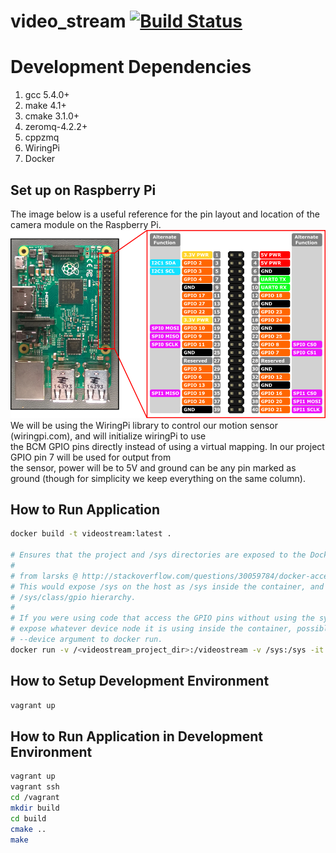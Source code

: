 # video_stream [![Build Status](https://travis-ci.org/moorem27/video_stream.svg?branch=development)](https://travis-ci.org/moorem27/video_stream)

# Development Dependencies
1. gcc 5.4.0+
2. make 4.1+
3. cmake 3.1.0+
4. zeromq-4.2.2+
5. cppzmq
6. WiringPi
7. Docker

## Set up on Raspberry Pi
The image below is a useful reference for the pin layout and location of the camera module on the Raspberry Pi.  
![](images/rp_pinout.png?raw=true)    
We will be using the WiringPi library to control our motion sensor (wiringpi.com), and will initialize wiringPi to use  
the BCM GPIO pins directly instead of using a virtual mapping. In our project GPIO pin 7 will be used for output from  
the sensor, power will be to 5V and ground can be any pin marked as ground (though for simplicity we keep everything on the same column). 

## How to Run Application
```bash
docker build -t videostream:latest .

# Ensures that the project and /sys directories are exposed to the Docker container
#
# from larsks @ http://stackoverflow.com/questions/30059784/docker-access-to-raspberry-pi-gpio-pins
# This would expose /sys on the host as /sys inside the container, and you would have access to the
# /sys/class/gpio hierarchy.
#
# If you were using code that access the GPIO pins without using the sysfs interface you would need to
# expose whatever device node it is using inside the container, possibly with something like the
# --device argument to docker run.
docker run -v /<videostream_project_dir>:/videostream -v /sys:/sys -it videostream /bin/bash
```

## How to Setup Development Environment
```bash
vagrant up
```
## How to Run Application in Development Environment
```bash
vagrant up
vagrant ssh
cd /vagrant
mkdir build
cd build
cmake ..
make
```
